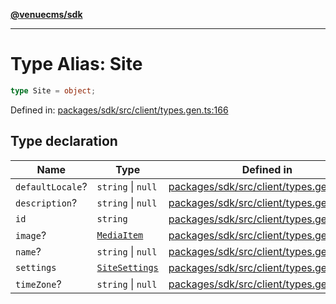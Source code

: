 [**@venuecms/sdk**](../Index.md)

***

# Type Alias: Site

```ts
type Site = object;
```

Defined in: [packages/sdk/src/client/types.gen.ts:166](https://github.com/venuecms/sdk/blob/6283acc845335a99eac7e210bd07dad1da30061f/packages/sdk/src/client/types.gen.ts#L166)

## Type declaration

| Name | Type | Defined in |
| ------ | ------ | ------ |
| <a id="defaultlocale"></a> `defaultLocale`? | `string` \| `null` | [packages/sdk/src/client/types.gen.ts:170](https://github.com/venuecms/sdk/blob/6283acc845335a99eac7e210bd07dad1da30061f/packages/sdk/src/client/types.gen.ts#L170) |
| <a id="description"></a> `description`? | `string` \| `null` | [packages/sdk/src/client/types.gen.ts:169](https://github.com/venuecms/sdk/blob/6283acc845335a99eac7e210bd07dad1da30061f/packages/sdk/src/client/types.gen.ts#L169) |
| <a id="id"></a> `id` | `string` | [packages/sdk/src/client/types.gen.ts:167](https://github.com/venuecms/sdk/blob/6283acc845335a99eac7e210bd07dad1da30061f/packages/sdk/src/client/types.gen.ts#L167) |
| <a id="image"></a> `image`? | [`MediaItem`](MediaItem.md) | [packages/sdk/src/client/types.gen.ts:172](https://github.com/venuecms/sdk/blob/6283acc845335a99eac7e210bd07dad1da30061f/packages/sdk/src/client/types.gen.ts#L172) |
| <a id="name"></a> `name`? | `string` \| `null` | [packages/sdk/src/client/types.gen.ts:168](https://github.com/venuecms/sdk/blob/6283acc845335a99eac7e210bd07dad1da30061f/packages/sdk/src/client/types.gen.ts#L168) |
| <a id="settings"></a> `settings` | [`SiteSettings`](SiteSettings.md) | [packages/sdk/src/client/types.gen.ts:173](https://github.com/venuecms/sdk/blob/6283acc845335a99eac7e210bd07dad1da30061f/packages/sdk/src/client/types.gen.ts#L173) |
| <a id="timezone"></a> `timeZone`? | `string` \| `null` | [packages/sdk/src/client/types.gen.ts:171](https://github.com/venuecms/sdk/blob/6283acc845335a99eac7e210bd07dad1da30061f/packages/sdk/src/client/types.gen.ts#L171) |
